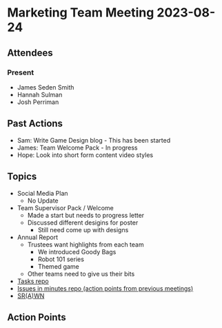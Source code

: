 # Marketing Team Meeting 2023-08-24

## Attendees

### Present

- James Seden Smith
- Hannah Sulman
- Josh Perriman

## Past Actions

- Sam: Write Game Design blog - This has been started
- James: Team Welcome Pack - In progress
- Hope: Look into short form content video styles

## Topics

- Social Media Plan
    - No Update
- Team Supervisor Pack / Welcome
    - Made a start but needs to progress letter
    - Discussed different desigins for poster
        - Still need come up with designs
- Annual Report
    - Trustees want highlights from each team
        - We introduced Goody Bags
        - Robot 101 series
        - Themed game
    - Other teams need to give us their bits
- [Tasks repo](https://github.com/srobo/tasks/issues?q=is%3Aopen+is%3Aissue+label%3A%22A%3A+Media)
- [Issues in minutes repo (action points from previous meetings)](https://github.com/srobo/marketing-team-minutes/issues)
- [SR(A)WN](https://github.com/srobo/srawn/issues)

## Action Points

